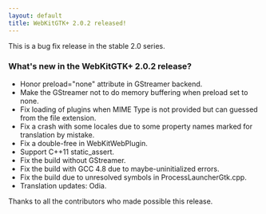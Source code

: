 ```yaml
---
layout: default
title: WebKitGTK+ 2.0.2 released!
---
```


This is a bug fix release in the stable 2.0 series.

### What's new in the WebKitGTK+ 2.0.2 release?

 - Honor preload="none" attribute in GStreamer backend.
 - Make the GStreamer not to do memory buffering when preload set to
   none.
 - Fix loading of plugins when MIME Type is not provided but can
   guessed from the file extension.
 - Fix a crash with some locales due to some property names marked
   for translation by mistake.
 - Fix a double-free in WebKitWebPlugin.
 - Support C++11 static_assert.
 - Fix the build without GStreamer.
 - Fix the build with GCC 4.8 due to maybe-uninitialized errors.
 - Fix the build due to unresolved symbols in ProcessLauncherGtk.cpp.
 - Translation updates: Odia.

Thanks to all the contributors who made possible this release.
